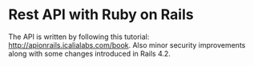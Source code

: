 # Rest API with Ruby on Rails

The API is written by following this tutorial: http://apionrails.icalialabs.com/book. Also minor security improvements along with some changes introduced in Rails 4.2.
